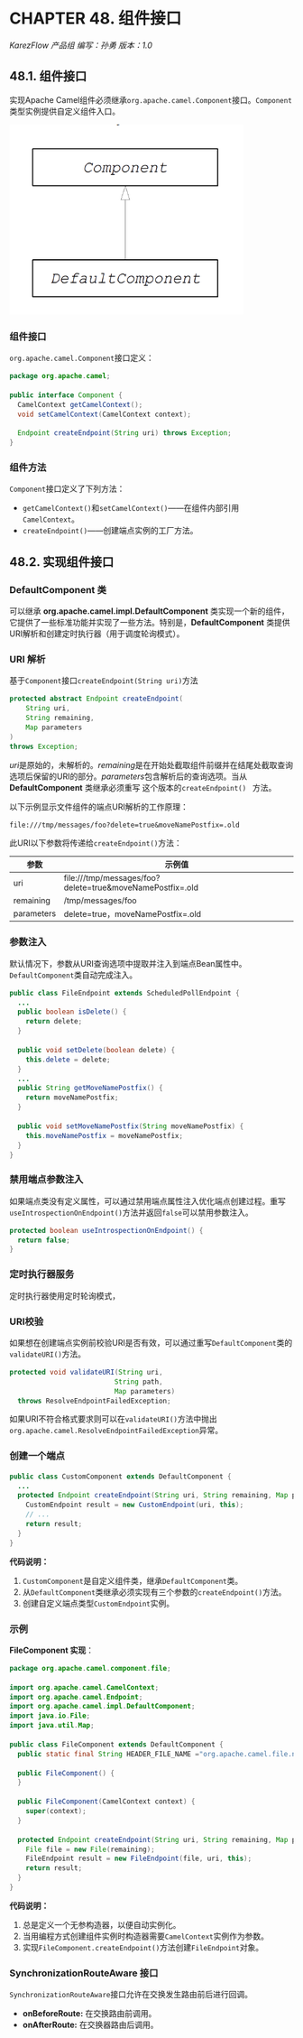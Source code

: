 # CHAPTER 48. 组件接口
*KarezFlow 产品组
编写：孙勇
版本：1.0*

## 48.1. 组件接口
实现Apache Camel组件必须继承`org.apache.camel.Component`接口。`Component`类型实例提供自定义组件入口。

![](./images/ComponentInheritanceHierarchy.png)

### 组件接口
`org.apache.camel.Component`接口定义：
```java
package org.apache.camel;

public interface Component {
  CamelContext getCamelContext();
  void setCamelContext(CamelContext context);

  Endpoint createEndpoint(String uri) throws Exception;
}
```

### 组件方法
`Component`接口定义了下列方法：
- `getCamelContext()`和`setCamelContext()`——在组件内部引用`CamelContext`。
- `createEndpoint()`——创建端点实例的工厂方法。

## 48.2. 实现组件接口
### DefaultComponent 类
可以继承 **org.apache.camel.impl.DefaultComponent** 类实现一个新的组件，它提供了一些标准功能并实现了一些方法。特别是，**DefaultComponent** 类提供URI解析和创建定时执行器（用于调度轮询模式）。

### URI 解析
基于`Component`接口`createEndpoint(String uri)`方法

```java
protected abstract Endpoint createEndpoint(
    String uri,
    String remaining,
    Map parameters
)
throws Exception;
```

*uri*是原始的，未解析的。*remaining*是在开始处截取组件前缀并在结尾处截取查询选项后保留的URI的部分。*parameters*包含解析后的查询选项。当从 **DefaultComponent** 类继承必须重写 这个版本的`createEndpoint() ` 方法。

以下示例显示文件组件的端点URI解析的工作原理：
```
file:///tmp/messages/foo?delete=true&moveNamePostfix=.old
```

此URI以下参数将传递给`createEndpoint()`方法：

参数|示例值
----|------
uri|file:///tmp/messages/foo?delete=true&moveNamePostfix=.old
remaining|/tmp/messages/foo
parameters|delete=true，moveNamePostfix=.old

### 参数注入
默认情况下，参数从URI查询选项中提取并注入到端点Bean属性中。`DefaultComponent`类自动完成注入。

```java
public class FileEndpoint extends ScheduledPollEndpoint {
  ...
  public boolean isDelete() {
    return delete;
  }

  public void setDelete(boolean delete) {
    this.delete = delete;
  }
  ...
  public String getMoveNamePostfix() {
    return moveNamePostfix;
  }

  public void setMoveNamePostfix(String moveNamePostfix) {
    this.moveNamePostfix = moveNamePostfix;
  }
}
```
### 禁用端点参数注入
如果端点类没有定义属性，可以通过禁用端点属性注入优化端点创建过程。重写`useIntrospectionOnEndpoint()`方法并返回`false`可以禁用参数注入。

```java
protected boolean useIntrospectionOnEndpoint() {
  return false;
}
```

### 定时执行器服务
定时执行器使用定时轮询模式，

### URI校验
如果想在创建端点实例前校验URI是否有效，可以通过重写`DefaultComponent`类的`validateURI()`方法。

```java
protected void validateURI(String uri,
                          String path,
                          Map parameters)
  throws ResolveEndpointFailedException;
```

如果URI不符合格式要求则可以在`validateURI()`方法中抛出`org.apache.camel.ResolveEndpointFailedException`异常。

### 创建一个端点
```java
public class CustomComponent extends DefaultComponent {
  ...
  protected Endpoint createEndpoint(String uri, String remaining, Map parameters) throws Exception {
    CustomEndpoint result = new CustomEndpoint(uri, this);
    // ...
    return result;
  }
}
```

**代码说明：**
1. `CustomComponent`是自定义组件类，继承`DefaultComponent`类。
2. 从`DefaultComponent`类继承必须实现有三个参数的`createEndpoint()`方法。
3. 创建自定义端点类型`CustomEndpoint`实例。

### 示例
**FileComponent 实现**：
```java
package org.apache.camel.component.file;

import org.apache.camel.CamelContext;
import org.apache.camel.Endpoint;
import org.apache.camel.impl.DefaultComponent;
import java.io.File;
import java.util.Map;

public class FileComponent extends DefaultComponent {
  public static final String HEADER_FILE_NAME ="org.apache.camel.file.name";

  public FileComponent() {
  }

  public FileComponent(CamelContext context) {
    super(context);
  }

  protected Endpoint createEndpoint(String uri, String remaining, Map parameters) throws Exception {
    File file = new File(remaining);
    FileEndpoint result = new FileEndpoint(file, uri, this);
    return result;
  }
}
```

**代码说明：**
1. 总是定义一个无参构造器，以便自动实例化。
2. 当用编程方式创建组件实例时构造器需要`CamelContext`实例作为参数。
3. 实现`FileComponent.createEndpoint()`方法创建`FileEndpoint`对象。
 
### SynchronizationRouteAware 接口
`SynchronizationRouteAware`接口允许在交换发生路由前后进行回调。
- **onBeforeRoute:** 在交换路由前调用。
- **onAfterRoute:** 在交换器路由后调用。

